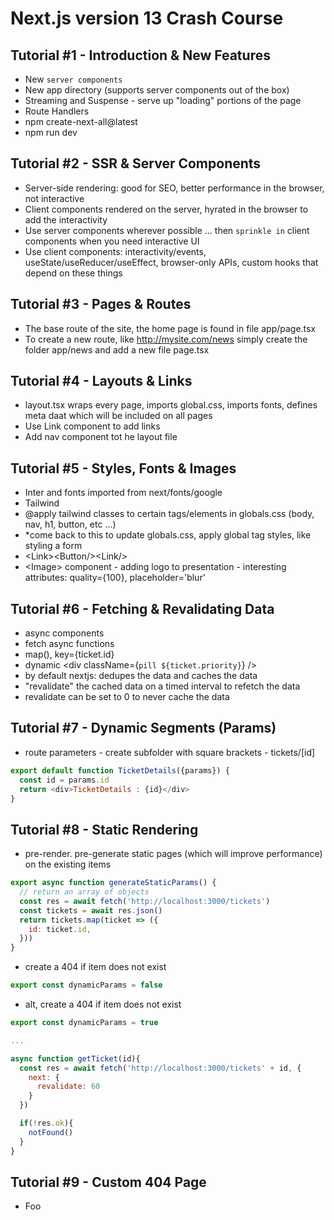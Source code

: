 # Next.js version 13 Crash Course

## Tutorial #1 - Introduction & New Features

- New `server components`
- New app directory (supports server components out of the box)
- Streaming and Suspense - serve up "loading" portions of the page
- Route Handlers
- npm create-next-all@latest
- npm run dev

## Tutorial #2 - SSR & Server Components

- Server-side rendering: good for SEO, better performance in the browser, not interactive
- Client components rendered on the server, hyrated in the browser to add the interactivity
- Use server components wherever possible ... then `sprinkle in` client components when you need interactive UI
- Use client components: interactivity/events, useState/useReducer/useEffect, browser-only APIs, custom hooks that depend on these things

## Tutorial #3 - Pages & Routes

- The base route of the site, the home page is found in file app/page.tsx
- To create a new route, like http://mysite.com/news simply create the folder app/news and add a new file page.tsx

## Tutorial #4 - Layouts & Links

- layout.tsx wraps every page, imports global.css, imports fonts, defines meta daat which will be included on all pages
- Use Link component to add links
- Add nav component tot he layout file

## Tutorial #5 - Styles, Fonts & Images

- Inter and fonts imported from next/fonts/google
- Tailwind
- @apply tailwind classes to certain tags/elements in globals.css (body, nav, h1, button, etc ...)
- \*come back to this to update globals.css, apply global tag styles, like styling a form
- &lt;Link>&lt;Button/>&lt;Link/>
- &lt;Image> component - adding logo to presentation - interesting attributes: quality={100}, placeholder='blur'

## Tutorial #6 - Fetching & Revalidating Data

- async components
- fetch async functions
- map(), key={ticket.id}
- dynamic &lt;div className={`pill ${ticket.priority}`} />
- by default nextjs: dedupes the data and caches the data
- "revalidate" the cached data on a timed interval to refetch the data
- revalidate can be set to 0 to never cache the data

## Tutorial #7 - Dynamic Segments (Params)

- route parameters - create subfolder with square brackets - tickets/[id]

```js
export default function TicketDetails({params}) {
  const id = params.id
  return <div>TicketDetails : {id}</div>
}
```

## Tutorial #8 - Static Rendering

- pre-render. pre-generate static pages (which will improve performance) on the existing items

```js
export async function generateStaticParams() {
  // return an array of objects
  const res = await fetch('http://localhost:3000/tickets')
  const tickets = await res.json()
  return tickets.map(ticket => ({
    id: ticket.id,
  }))
}
```

- create a 404 if item does not exist

```js
export const dynamicParams = false
```

- alt, create a 404 if item does not exist

```js
export const dynamicParams = true

...

async function getTicket(id){
  const res = await fetch('http://localhost:3000/tickets' + id, {
    next: {
      revalidate: 60
    }
  })

  if(!res.ok){
    notFound()
  }
}

```

## Tutorial #9 - Custom 404 Page

- Foo
